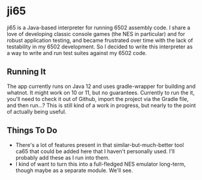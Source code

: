 ji65
==========

ji65 is a Java-based interpreter for running 6502 assembly code. I share a love of developing
classic console games (the NES in particular) and for robust application testing, and became
frustrated over time with the lack of testability in my 6502 development. So I decided to write
this interpreter as a way to write and run test suites against my 6502 code.

Running It
----------

The app currently runs on Java 12 and uses gradle-wrapper for building and whatnot. It might work on 10 or 11, but no guarantees.
Currently to run the it, you'll need to check it out of Github, import the project via the Gradle file, and then run...?
This is still kind of a work in progress, but nearly to the point of actually being useful.

Things To Do
------------

 * There's a lot of features present in that similar-but-much-better tool ca65 that could be added here that I haven't personally used. I'll probably add these as I run into them.
 * I kind of want to turn this into a full-fledged NES emulator long-term, though maybe as a separate module. We'll see.
